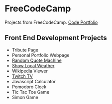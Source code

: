 # FreeCodeCamp 

Projects from FreeCodeCamp.  [Code Portfolio](https://www.freecodecamp.com/niklus)

## Front End Development Projects

* Tribute Page
* Personal Portfolio Webpage
* [Random Quote Machine](http://codepen.io/Niklus/full/yJmNqa/)
* [Show Local Weather](http://codepen.io/Niklus/full/qaBJjk/)
* Wikipedia Viewer
* [Twitch TV](https://niklus.github.io/freeCodeCamp/frontEnd/twitchTV)
* Javascript Calculator
* Pomodoro Clock
* Tic Tac Toe Game
* Simon Game

